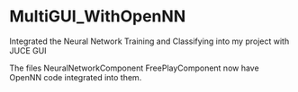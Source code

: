 # MultiGUI_WithOpenNN
Integrated the Neural Network Training and Classifying into my project with JUCE GUI


The files NeuralNetworkComponent FreePlayComponent now have OpenNN code integrated into them.


